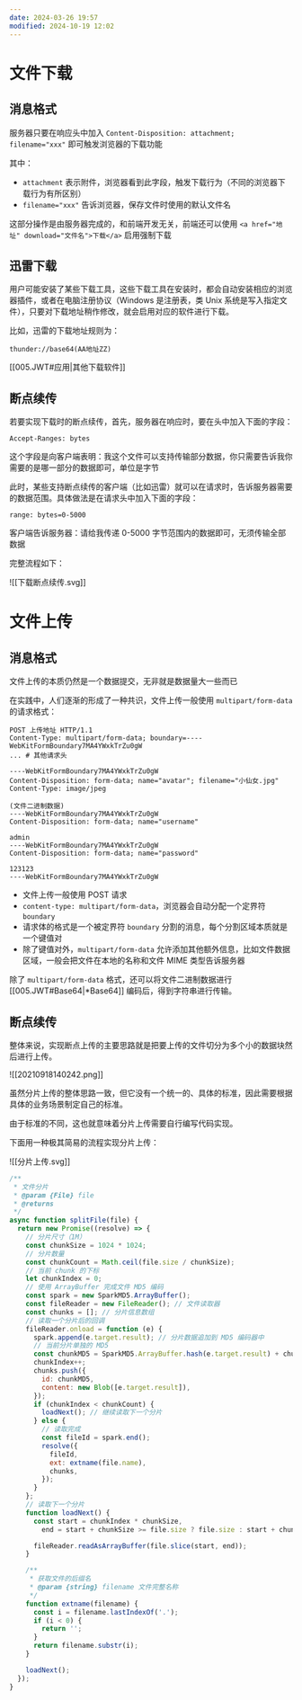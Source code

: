 ```yaml
---
date: 2024-03-26 19:57
modified: 2024-10-19 12:02
---
```


# 文件下载

## 消息格式

服务器只要在响应头中加入 `Content-Disposition: attachment; filename="xxx"` 即可触发浏览器的下载功能

其中：

- `attachment` 表示附件，浏览器看到此字段，触发下载行为（不同的浏览器下载行为有所区别）
- `filename="xxx"` 告诉浏览器，保存文件时使用的默认文件名

这部分操作是由服务器完成的，和前端开发无关，前端还可以使用 `<a href="地址" download="文件名">下载</a>` 启用强制下载

## 迅雷下载

用户可能安装了某些下载工具，这些下载工具在安装时，都会自动安装相应的浏览器插件，或者在电脑注册协议（Windows 是注册表，类 Unix 系统是写入指定文件），只要对下载地址稍作修改，就会启用对应的软件进行下载。

比如，迅雷的下载地址规则为：

```text
thunder://base64(AA地址ZZ)
```

[[005.JWT#应用|其他下载软件]]

## 断点续传

若要实现下载时的断点续传，首先，服务器在响应时，要在头中加入下面的字段：

```http
Accept-Ranges: bytes
```

这个字段是向客户端表明：我这个文件可以支持传输部分数据，你只需要告诉我你需要的是哪一部分的数据即可，单位是字节

此时，某些支持断点续传的客户端（比如迅雷）就可以在请求时，告诉服务器需要的数据范围。具体做法是在请求头中加入下面的字段：

```http
range: bytes=0-5000
```

客户端告诉服务器：请给我传递 0-5000 字节范围内的数据即可，无须传输全部数据

完整流程如下：

![[下载断点续传.svg]]

# 文件上传

## 消息格式

文件上传的本质仍然是一个数据提交，无非就是数据量大一些而已

在实践中，人们逐渐的形成了一种共识，文件上传一般使用 `multipart/form-data` 的请求格式：

```http
POST 上传地址 HTTP/1.1
Content-Type: multipart/form-data; boundary=----WebKitFormBoundary7MA4YWxkTrZu0gW
... # 其他请求头

----WebKitFormBoundary7MA4YWxkTrZu0gW
Content-Disposition: form-data; name="avatar"; filename="小仙女.jpg"
Content-Type: image/jpeg

(文件二进制数据)
----WebKitFormBoundary7MA4YWxkTrZu0gW
Content-Disposition: form-data; name="username"

admin
----WebKitFormBoundary7MA4YWxkTrZu0gW
Content-Disposition: form-data; name="password"

123123
----WebKitFormBoundary7MA4YWxkTrZu0gW
```

- 文件上传一般使用 POST 请求
- `content-type: multipart/form-data`，浏览器会自动分配一个定界符 `boundary`
- 请求体的格式是一个被定界符 `boundary` 分割的消息，每个分割区域本质就是一个键值对
- 除了键值对外，`multipart/form-data` 允许添加其他额外信息，比如文件数据区域，一般会把文件在本地的名称和文件 MIME 类型告诉服务器

除了 `multipart/form-data` 格式，还可以将文件二进制数据进行 [[005.JWT#Base64|*Base64]] 编码后，得到字符串进行传输。

## 断点续传

整体来说，实现断点上传的主要思路就是把要上传的文件切分为多个小的数据块然后进行上传。

![[20210918140242.png]]

虽然分片上传的整体思路一致，但它没有一个统一的、具体的标准，因此需要根据具体的业务场景制定自己的标准。

由于标准的不同，这也就意味着分片上传需要自行编写代码实现。

下面用一种极其简易的流程实现分片上传：

![[分片上传.svg]]

```js
/**
 * 文件分片
 * @param {File} file
 * @returns
 */
async function splitFile(file) {
  return new Promise((resolve) => {
    // 分片尺寸（1M）
    const chunkSize = 1024 * 1024;
    // 分片数量
    const chunkCount = Math.ceil(file.size / chunkSize);
    // 当前 chunk 的下标
    let chunkIndex = 0;
    // 使用 ArrayBuffer 完成文件 MD5 编码
    const spark = new SparkMD5.ArrayBuffer();
    const fileReader = new FileReader(); // 文件读取器
    const chunks = []; // 分片信息数组
    // 读取一个分片后的回调
    fileReader.onload = function (e) {
      spark.append(e.target.result); // 分片数据追加到 MD5 编码器中
      // 当前分片单独的 MD5
      const chunkMD5 = SparkMD5.ArrayBuffer.hash(e.target.result) + chunkIndex;
      chunkIndex++;
      chunks.push({
        id: chunkMD5,
        content: new Blob([e.target.result]),
      });
      if (chunkIndex < chunkCount) {
        loadNext(); // 继续读取下一个分片
      } else {
        // 读取完成
        const fileId = spark.end();
        resolve({
          fileId,
          ext: extname(file.name),
          chunks,
        });
      }
    };
    // 读取下一个分片
    function loadNext() {
      const start = chunkIndex * chunkSize,
        end = start + chunkSize >= file.size ? file.size : start + chunkSize;

      fileReader.readAsArrayBuffer(file.slice(start, end));
    }

    /**
     * 获取文件的后缀名
     * @param {string} filename 文件完整名称
     */
    function extname(filename) {
      const i = filename.lastIndexOf('.');
      if (i < 0) {
        return '';
      }
      return filename.substr(i);
    }

    loadNext();
  });
}
```

